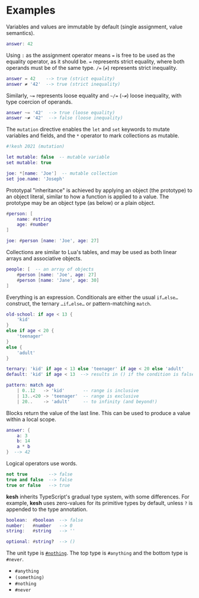 # Examples

Variables and values are immutable by default (single assignment, value semantics).

```lua
answer: 42
```

Using `:` as the assignment operator means `=` is free to be used as the equality operator, as it should be. `=` represents strict equality, where both operands must be of the same type. `/=` (`≠`) represents strict inequality.

```lua
answer = 42    --> true (strict equality)
answer ≠ '42'  --> true (strict inequality)
```

Similarly, `~=` represents loose equality and `~/=` (`~≠`) loose inequality, with type coercion of operands.

```lua
answer ~= '42'  --> true (loose equality)
answer ~≠ '42'  --> false (loose inequality)
```

The `mutation` directive enables the `let` and `set` keywords to mutate variables and fields, and the `*` operator to mark collections as mutable.

```lua
#!kesh 2021 (mutation)

let mutable: false  -- mutable variable
set mutable: true

joe: *[name: 'Joe']  -- mutable collection
set joe.name: 'Joseph'
```

Prototypal "inheritance" is achieved by applying an object (the prototype) to an object literal, similar to how a function is applied to a value. The prototype may be an object type (as below) or a plain object.

```lua
#person: [
    name: #string
    age: #number
]

joe: #person [name: 'Joe', age: 27]
```

Collections are similar to Lua's tables, and may be used as both linear arrays and associative objects.

```lua
people: [  -- an array of objects
    #person [name: 'Joe', age: 27]
    #person [name: 'Jane', age: 30]
]
```

Everything is an expression. Conditionals are either the usual `if…else…` construct, the ternary `…if…else…` or pattern-matching `match`.

```lua
old-school: if age < 13 {
    'kid'
}
else if age < 20 {
    'teenager'
}
else {
    'adult'
}

ternary: 'kid' if age < 13 else 'teenager' if age < 20 else 'adult'
default: 'kid' if age < 13  --> results in () if the condition is false

pattern: match age
    | 0..12   -> 'kid'       -- range is inclusive
    | 13..<20 -> 'teenager'  -- range is exclusive
    | 20..    -> 'adult'     -- to infinity (and beyond!)
```

Blocks return the value of the last line. This can be used to produce a value within a local scope.

```lua
answer: {
    a: 3
    b: 14
    a * b
}  --> 42
```

Logical operators use words.

```lua
not true        --> false
true and false  --> false
true or false   --> true
```

**kesh** inherits TypeScript's gradual type system, with some differences. For example, **kesh** uses zero-values for its primitive types by default, unless `?` is appended to the type annotation.

```lua
boolean:  #boolean  --> false
number:   #number   --> 0
string:   #string   --> ''

optional: #string?  --> ()
```

The unit type is [`#nothing`](https://gist.github.com/joakim/dd598d9c6b783cd7641100bc70215e68). The top type is `#anything` and the bottom type is `#never`.

- `#anything`
- `(something)`
- `#nothing`
- `#never`
